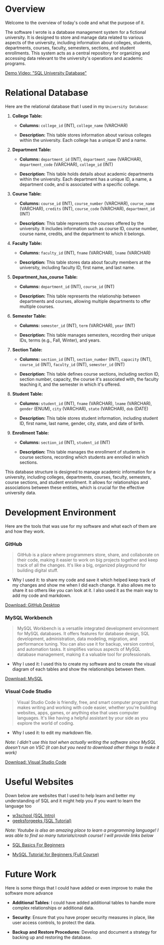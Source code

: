 # Overview
Welcome to the overview of today's code and what the purpose of it.

The software I wrote is a database management system for a fictional university. It is designed to store and manage data related to various aspects of the university, including information about colleges, students, departments, courses, faculty, semesters, sections, and student enrollments. This system acts as a central repository for organizing and accessing data relevant to the university's operations and academic programs.

[Demo Video: "SQL University Database"](https://youtu.be/B9lYbL9GgYQ)

# Relational Database
Here are the relational database that I used in my `University Database`:

1. **College Table:**
   - **Columns:** `college_id` (INT), `college_name` (VARCHAR)

   - **Description:** This table stores information about various colleges within the university. Each college has a unique ID and a name.

2. **Department Table:**
   - **Columns:** `department_id` (INT), `department_name` (VARCHAR), `department_code` (VARCHAR), `college_id` (INT)

   - **Description:** This table holds details about academic departments within the university. Each department has a unique ID, a name, a department code, and is associated with a specific college.

3. **Course Table:**
   - **Columns:** `course_id` (INT), `course_number` (VARCHAR), `course_name` (VARCHAR), `credits` (INT), `course_code` (VARCHAR), `department_id` (INT)

   - **Description:** This table represents the courses offered by the university. It includes information such as course ID, course number, course name, credits, and the department to which it belongs.

4. **Faculty Table:**
   - **Columns:** `faculty_id` (INT), `fname` (VARCHAR), `lname` (VARCHAR)

   - **Description:** This table stores data about faculty members at the university, including faculty ID, first name, and last name.

5. **Department_has_course Table:**
   - **Columns:** `department_id` (INT), `course_id` (INT)

   - **Description:** This table represents the relationship between departments and courses, allowing multiple departments to offer multiple courses.

6. **Semester Table:**
   - **Columns:** `semester_id` (INT), `term` (VARCHAR), `year` (INT)

   - **Description:** This table manages semesters, recording their unique IDs, terms (e.g., Fall, Winter), and years.

7. **Section Table:**
   - **Columns:** `section_id` (INT), `section_number` (INT), `capacity` (INT), `course_id` (INT), `faculty_id` (INT), `semester_id` (INT)

   - **Description:** This table defines course sections, including section ID, section number, capacity, the course it's associated with, the faculty teaching it, and the semester in which it's offered.

8. **Student Table:**
   - **Columns:** `student_id` (INT), `fname` (VARCHAR), `lname` (VARCHAR), `gender` (ENUM), `city` (VARCHAR), `state` (VARCHAR), `dob` (DATE)

   - **Description:** This table stores student information, including student ID, first name, last name, gender, city, state, and date of birth.

9. **Enrollment Table:**
   - **Columns:** `section_id` (INT), `student_id` (INT)

   - **Description:** This table manages the enrollment of students in course sections, recording which students are enrolled in which sections.

This database structure is designed to manage academic information for a university, including colleges, departments, courses, faculty, semesters, course sections, and student enrollment. It allows for relationships and associations between these entities, which is crucial for the effective university data.

# Development Environment

Here are the tools that was use for my software and what each of them are and how they work.

### GitHub
>GitHub is a place where programmers store, share, and collaborate on their code, making it easier to work on big projects together and keep track of all the changes. It's like a big, organized playground for building digital stuff.

- Why I used it: to share my code and save it which helped keep track of my changes and show me when I did each change. It also allows me to share it so others like you can look at it. I also used it as the main way to add my code and markdown.  

[Download: GitHub Desktop](https://desktop.github.com/)

### MySQL Workbench  
> MySQL Workbench is a versatile integrated development environment for MySQL databases. It offers features for database design, SQL development, administration, data modeling, migration, and performance tuning. You can also use it for backup, version control, and automation tasks. It simplifies various aspects of MySQL database management, making it a valuable tool for professionals.

- Why I used it: I used this to create my software and to create the visual diagram of each tables and show the relationships between them. 

[Download: MySQL](https://dev.mysql.com/downloads/workbench/)

### Visual Code Studio 
>Visual Studio Code is friendly, free, and smart computer program that makes writing and working with code easier, whether you're building websites, apps, games, or anything else that uses computer languages. It's like having a helpful assistant by your side as you explore the world of coding.

- Why I used it: to edit my markdown file.

*Note: I didn't use this tool when actually writing the software since MySQL doesn't run on VSC (it can but you need to download other things to make it work)*

[Download: Visual Studio Code](https://code.visualstudio.com/download)

# Useful Websites
Down below are websites that I used to help learn and better my understanding of SQL and it might help you if you want to learn the language too

- [w3school (SQL Intro)](https://www.w3schools.com/sql/sql_intro.asp)
- [geeksforgeeks (SQL Tutorial)](https://www.geeksforgeeks.org/sql-tutorial/)

*Note: Youtube is also an amazing place to learn a programming language! I was able to find so many tutorials/crash course! I will provide links below*

- [SQL Basics For Beginners](https://youtu.be/DvNHkJAR0BM?si=aAcq3U2s7flIGqF9)

- [MySQL Tutorial for Beginners (Full Course)](https://youtu.be/7S_tz1z_5bA?si=_fIU4YS66GIM_hqr)

# Future Work
Here is some things that I could have added or even improve to make the software more advance

- **Additional Tables**: I could have added additional tables to handle more complex relationships or additional data.

- **Security**: Ensure that you have proper security measures in place, like user access controls, to protect the data.

- **Backup and Restore Procedures**: Develop and document a strategy for backing up and restoring the database.
